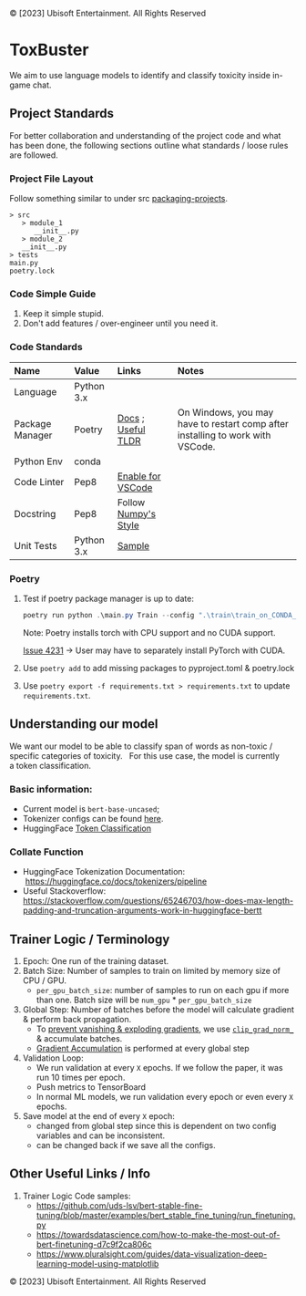 © [2023] Ubisoft Entertainment. All Rights Reserved

# ToxBuster

We aim to use language models to identify and classify toxicity inside in-game chat.

## Project Standards

For better collaboration and understanding of the project code and what has been done, the following sections outline what standards / loose rules are followed.


### Project File Layout
Follow something similar to under src [packaging-projects](https://packaging.python.org/en/latest/tutorials/packaging-projects/).

```
> src
   > module_1
      __init__.py
   > module_2
   __init__.py
> tests
main.py
poetry.lock
```

### Code Simple Guide
1. Keep it simple stupid.
2. Don't add features / over-engineer until you need it.


### Code Standards

| Name | Value | Links | Notes |
| :--- | :--- |  :-- | :-- |
| Language | Python 3.x | | |
| Package Manager | Poetry | [Docs](https://python-poetry.org/docs/) ; [Useful TLDR](https://hackersandslackers.com/python-poetry-package-manager/) | On Windows, you may have to restart comp after installing to work with VSCode. |
| Python Env | conda |  |
| Code Linter | Pep8 | [Enable for VSCode](https://code.visualstudio.com/docs/python/linting) |
| Docstring  | Pep8  | Follow [Numpy's Style](https://numpydoc.readthedocs.io/en/latest/format.html) |
| Unit Tests | Python 3.x | [Sample](https://stackoverflow.com/questions/61151/where-do-the-python-unit-tests-go) |

### Poetry

1. Test if poetry package manager is up to date:
   ```Powershell
   poetry run python .\main.py Train --config ".\train\train_on_CONDA_no_context.json" --max_epochs_to_train 1
   ```
   Note: Poetry installs torch with CPU support and no CUDA support.

   [Issue 4231](https://github.com/python-poetry/poetry/issues/4231)
   -> User may have to separately install PyTorch with CUDA.

2. Use `poetry add` to add missing packages to pyproject.toml & poetry.lock

3. Use `poetry export -f requirements.txt > requirements.txt` to update `requirements.txt`.

## Understanding our model
We want our model to be able to classify span of words as non-toxic / specific categories of toxicity.   For this use case, the model is currently a token classification.  

### Basic information:
* Current model is `bert-base-uncased`; 
* Tokenizer configs can be found [here](https://huggingface.co/distilbert-base-uncased/raw/main/tokenizer.json).
* HuggingFace [Token Classification](https://huggingface.co/docs/transformers/tasks/token_classification)


### Collate Function
* HuggingFace Tokenization Documentation:  https://huggingface.co/docs/tokenizers/pipeline
* Useful Stackoverflow: https://stackoverflow.com/questions/65246703/how-does-max-length-padding-and-truncation-arguments-work-in-huggingface-bertt


## Trainer Logic / Terminology
1. Epoch: One run of the training dataset.
2. Batch Size: Number of samples to train on limited by memory size of CPU / GPU.
   * `per_gpu_batch_size`: number of samples to run on each gpu if more than one. Batch size will be `num_gpu` * `per_gpu_batch_size`
3. Global Step: Number of batches before the model will calculate gradient & perform back propagation.
   * To [prevent vanishing & exploding gradients](https://neptune.ai/blog/understanding-gradient-clipping-and-how-it-can-fix-exploding-gradients-problem), we use [`clip_grad_norm_`](https://pytorch.org/docs/stable/generated/torch.nn.utils.clip_grad_norm_.html) & accumulate batches.
   * [Gradient Accumulation](https://towardsdatascience.com/gradient-accumulation-overcoming-memory-constraints-in-deep-learning-36d411252d01) is performed at every global step
4. Validation Loop:
   * We run validation at every `X` epochs. If we follow the paper, it was run 10 times per epoch.
   * Push metrics to TensorBoard
   * In normal ML models, we run validation every epoch or even every `X` epochs.
5. Save model at the end of every `X` epoch:
   * changed from global step since this is dependent on two config variables and can be inconsistent.
   * can be changed back if we save all the configs.


## Other Useful Links / Info
1. Trainer Logic Code samples:
   * https://github.com/uds-lsv/bert-stable-fine-tuning/blob/master/examples/bert_stable_fine_tuning/run_finetuning.py
   * https://towardsdatascience.com/how-to-make-the-most-out-of-bert-finetuning-d7c9f2ca806c
   * https://www.pluralsight.com/guides/data-visualization-deep-learning-model-using-matplotlib

© [2023] Ubisoft Entertainment. All Rights Reserved